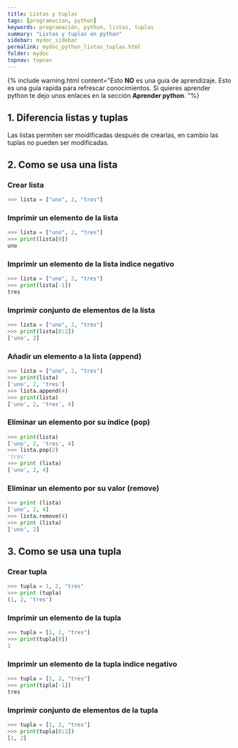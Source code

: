 ```yaml
---
title: Listas y tuplas
tags: [programacion, python]
keywords: programación, python, listas, tuplas
summary: "Listas y tuplas en python"
sidebar: mydoc_sidebar
permalink: mydoc_python_listas_tuplas.html
folder: mydoc
topnav: topnav
---
```


{% include warning.html content="Esto <b>NO</b> es una guía de aprendizaje. Esto es una guía rapida para refrescar conocimientos. Si quieres aprender python te dejo unos enlaces en la sección <b>Aprender python</b>.
 "%}

## 1. Diferencia listas y tuplas
Las listas permiten ser moidificadas después de crearlas, en cambio las tuplas no pueden ser modificadas.

## 2. Como se usa una lista
### Crear lista
```python
>>> lista = ["uno", 2, "tres"]
````
### Imprimir un elemento de la lista
```python
>>> lista = ["uno", 2, "tres"]
>>> print(lista[0])
uno
````
### Imprimir un elemento de la lista indice negativo
```python
>>> lista = ["uno", 2, "tres"]
>>> print(lista[-1])
tres
````
### Imprimir conjunto de elementos de la lista
```python
>>> lista = ["uno", 2, "tres"]
>>> print(lista[0:2])
['uno', 2]
````
### Añadir un elemento a la lista (append)
```python
>>> lista = ["uno", 2, "tres"]
>>> print(lista)
['uno', 2, 'tres']
>>> lista.append(4)
>>> print(lista)
['uno', 2, 'tres', 4]
````
### Eliminar un elemento por su índice (pop)
```python
>>> print(lista)
['uno', 2, 'tres', 4]
>>> lista.pop(2)
'tres'
>>> print (lista)
['uno', 2, 4]
````
### Eliminar un elemento por su valor (remove)
```python
>>> print (lista)
['uno', 2, 4]
>>> lista.remove(4)
>>> print (lista)
['uno', 2]
````
## 3. Como se usa una tupla
### Crear tupla
```python
>>> tupla = 1, 2, "tres"
>>> print (tupla)
(1, 2, 'tres')
````
### Imprimir un elemento de la tupla
```python
>>> tupla = [1, 2, "tres"]
>>> print(tupla[0])
1
````
### Imprimir un elemento de la tupla indice negativo
```python
>>> tupla = [1, 2, "tres"]
>>> print(tipla[-1])
tres
````
### Imprimir conjunto de elementos de la tupla
```python
>>> tupla = [1, 2, "tres"]
>>> print(tupla[0:2])
[1, 2]
````